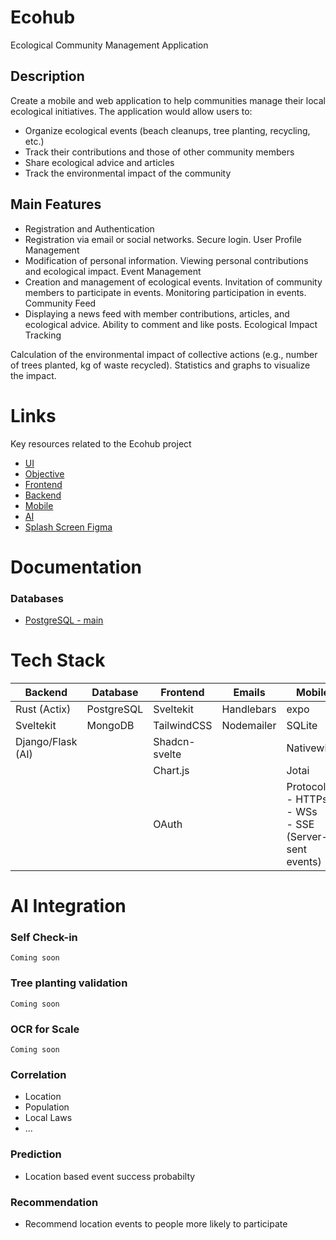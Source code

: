 # Ecohub
Ecological Community Management Application
## Description
Create a mobile and web application to help communities manage their local ecological initiatives. The application would allow users to:
+ Organize ecological events (beach cleanups, tree planting, recycling, etc.)
+ Track their contributions and those of other community members
+ Share ecological advice and articles
+ Track the environmental impact of the community
## Main Features
+ Registration and Authentication
+ Registration via email or social networks. Secure login.
User Profile Management
+ Modification of personal information. Viewing personal contributions and ecological impact.
Event Management
+ Creation and management of ecological events. Invitation of community members to participate in events. Monitoring participation in events.
Community Feed
+ Displaying a news feed with member contributions, articles, and ecological advice. Ability to comment and like posts.
Ecological Impact Tracking

Calculation of the environmental impact of collective actions (e.g., number of trees planted, kg of waste recycled). Statistics and graphs to visualize the impact.
# Links
Key resources related to the Ecohub project
- [UI](https://www.figma.com/design/RovZ86lPZa9hwmEPzxXzDO/Hackathon?node-id=1-6)
- [Objective](https://www.figma.com/design/RovZ86lPZa9hwmEPzxXzDO/Hackathon?node-id=0-1)
- [Frontend](https://github.com/mythigen/ecohub-frontend)
- [Backend](https://github.com/mythigen/ecohub-backend)
- [Mobile](https://github.com/abdelhafidHadjadj/ecohub-mobile)
- [AI](https://github.com/mythigen/ecohub-ai)
- [Splash Screen Figma](https://www.figma.com/community/file/1155362909441341285/expo-app-icon-splash)

# Documentation
### Databases
- [PostgreSQL - main](./databases/README.md)

# Tech Stack
| Backend          | Database   | Frontend       | Emails      | Mobile                                              |
| ---------------- | ---------- | -------------- | ----------- | --------------------------------------------------- |
| Rust (Actix)     | PostgreSQL | Sveltekit      | Handlebars  | expo                                                |
| Sveltekit        | MongoDB    | TailwindCSS    | Nodemailer  | SQLite                                              |
| Django/Flask (AI)|            | Shadcn-svelte  |             | Nativewind                                          |
|                  |            | Chart.js       |             | Jotai                                               |
|                  |            | OAuth          |             | Protocols: <br>- HTTPs <br>- WSs <br>- SSE (Server-sent events) |

# AI Integration
### Self Check-in
`Coming soon`
### Tree planting validation
`Coming soon`
### OCR for Scale
`Coming soon`
### Correlation
- Location
- Population
- Local Laws
- ...
### Prediction
- Location based event success probabilty
### Recommendation
- Recommend location events to people more likely to participate
